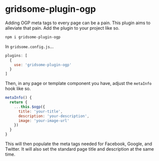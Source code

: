 # gridsome-plugin-ogp

Adding OGP meta tags to every page can be a pain. This plugin aims to alleviate that pain. Add the plugin to your project like so.

```sh
npm i gridsome-plugin-ogp
```

In `gridsome.config.js`...

```javascript
plugins: [
  {
    use: 'gridsome-plugin-ogp'
  }
]
```

Then, in any page or template component you have, adjust the `metaInfo` hook like so.

```javascript
metaInfo() {
  return {
    ...this.$ogp({
      title: 'your-title',
      description: 'your-description',
      image: 'your-image-url'
    })
  }
}
```

This will then populate the meta tags needed for Facebook, Google, and Twitter. It will also set the standard page title and description at the same time.
